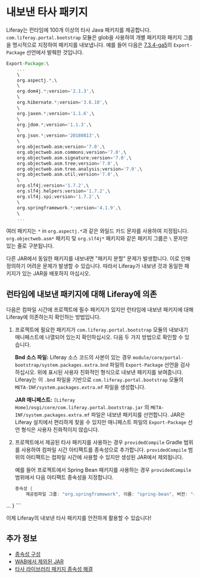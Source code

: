# 내보낸 타사 패키지

Liferay는 런타임에 100개 이상의 타사 Java 패키지를 제공합니다. `com.liferay.portal.bootstrap` 모듈은 glob을 사용하여 개별 패키지와 패키지 그룹을 명시적으로 지정하여 패키지를 내보냅니다. 예를 들어 다음은 [7.3.4-ga5](https://github.com/liferay/liferay-portal/blob/7.3.4-ga5/modules/core/portal-bootstrap/system.packages.extra.bnd)의 `Export-Package` 선언에서 발췌한 것입니다.

```groovy
Export-Package:\
    ...
    \
    org.aspectj.*,\
    \
    org.dom4j.*;version='2.1.3',\
    \
    org.hibernate.*;version='3.6.10',\
    \
    org.jaxen.*;version='1.1.6',\
    \
    org.jdom.*;version='1.1.3',\
    \
    org.json.*;version='20180813',\
    \
    org.objectweb.asm;version='7.0',\
    org.objectweb.asm.commons;version='7.0',\
    org.objectweb.asm.signature;version='7.0',\
    org.objectweb.asm.tree;version='7.0',\
    org.objectweb.asm.tree.analysis;version='7.0',\
    org.objectweb.asm.util;version='7.0',\
    \
    org.slf4j;version='1.7.2',\
    org.slf4j.helpers;version='1.7.2',\
    org.slf4j.spi;version='1.7.2',\
    \
    org.springframework.*;version='4.1.9',\
    \
    ...
```

여러 패키지는 `*` in `org.aspectj.*`과 같은 와일드 카드 문자를 사용하여 지정됩니다. `org.objectweb.asm*` 패키지 및 `org.slf4j*` 패키지와 같은 패키지 그룹은 `\` 문자만 있는 줄로 구분됩니다.

다른 JAR에서 동일한 패키지를 내보내면 "패키지 분할" 문제가 발생합니다. 이로 인해 정의하기 어려운 문제가 발생할 수 있습니다. 따라서 Liferay가 내보낸 것과 동일한 패키지가 있는 JAR을 배포하지 마십시오.

## 런타임에 내보낸 패키지에 대해 Liferay에 의존

다음은 컴파일 시간에 프로젝트에 필수 패키지가 있지만 런타임에 내보낸 패키지에 대해 Liferay에 의존하는지 확인하는 방법입니다.

1. 프로젝트에 필요한 패키지가 `com.liferay.portal.bootstrap` 모듈의 내보내기 매니페스트에 나열되어 있는지 확인하십시오. 다음 두 가지 방법으로 확인할 수 있습니다.

    **Bnd 소스 파일:** Liferay 소스 코드의 사본이 있는 경우 `module/core/portal-bootstrap/system.packages.extra.bnd` 파일의 `Export-Package` 선언을 검사하십시오. 위에 표시된 사용자 친화적인 형식으로 내보낸 패키지를 보여줍니다. Liferay는 이 `.bnd` 파일을 기반으로 `com.liferay.portal.bootstrap` 모듈의 `META-INF/system.packages.extra.mf` 파일을 생성합니다.

    **JAR 매니페스트:** `[Liferay Home]/osgi/core/com.liferay.portal.bootstrap.jar` 의 `META-INF/system.packages.extra.mf` 파일은 내보낸 패키지를 선언합니다. JAR은 Liferay 설치에서 편리하게 찾을 수 있지만 매니페스트 파일의 `Export-Package` 선언 형식은 사용자 친화적이지 않습니다.

1. 프로젝트에서 제공된 타사 패키지를 사용하는 경우 `providedCompile` Gradle 범위를 사용하여 컴파일 시간 아티팩트를 종속성으로 추가합니다. `providedCompile` 범위의 아티팩트는 컴파일 시간에 사용할 수 있지만 생성된 JAR에서 제외됩니다.

    예를 들어 프로젝트에서 Spring Bean 패키지를 사용하는 경우 `providedCompile` 범위에서 다음 아티팩트 종속성을 지정합니다.

    ```groovy
    종속성 {
        제공컴파일 그룹: "org.springframework", 이름: "spring-bean", 버전: "4.1.9"
...
    }
    ```

이제 Liferay의 내보낸 타사 패키지를 안전하게 활용할 수 있습니다!

## 추가 정보

* [종속성 구성](../fundamentals/configuring-dependencies.md)
* [WAB에서 제외된 JAR](../../building-applications/reference/jars-excluded-from-wabs.md)
* [타사 라이브러리 패키지 종속성 해결](../fundamentals/configuring-dependencies/resolving-third-party-library-package-dependencies.md)